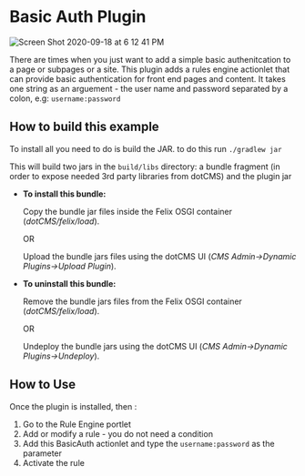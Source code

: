 # Basic Auth Plugin

![Screen Shot 2020-09-18 at 6 12 41 PM](https://user-images.githubusercontent.com/934364/93649709-9cf96c00-f9da-11ea-8f41-103fe6b61793.png)

There are times when you just want to add a simple basic authenitcation to a page or subpages or a site. This plugin adds a rules engine actionlet that can provide basic authentication for front end pages and content. It takes one string as an arguement - the user name and password separated by a colon, e.g: `username:password`

## How to build this example

To install all you need to do is build the JAR. to do this run
`./gradlew jar`

This will build two jars in the `build/libs` directory: a bundle fragment (in order to expose needed 3rd party libraries from dotCMS) and the plugin jar 

* **To install this bundle:**

    Copy the bundle jar files inside the Felix OSGI container (*dotCMS/felix/load*).
        
    OR
        
    Upload the bundle jars files using the dotCMS UI (*CMS Admin->Dynamic Plugins->Upload Plugin*).

* **To uninstall this bundle:**
    
    Remove the bundle jars files from the Felix OSGI container (*dotCMS/felix/load*).

    OR

    Undeploy the bundle jars using the dotCMS UI (*CMS Admin->Dynamic Plugins->Undeploy*).


## How to Use

Once the plugin is installed, then :

1. Go to the Rule Engine portlet
2. Add or modify a rule - you do not need a condition
3. Add this BasicAuth actionlet and type the `username:password` as the parameter
4. Activate the rule

